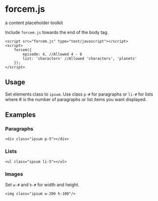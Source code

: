 forcem.js
=========

a content placeholder toolkit


Include `forcem.js` towards the end of the body tag.

	<script src="forcem.js" type="text/javascript"></script>
	<script>
		forcem({
			episode: 4, //Allowed 4 - 6
			list: 'characters' //Allowed 'characters', 'planets'
		});
	</script>

## Usage

Set elements class to `ipsum`. Use class `p-#` for paragraphs or `li-#` for lists where # is the number of paragraphs or list items you want displayed.

## Examples
### Paragraphs
	<div class="ipsum p-5"></div>

### Lists
	<ul class="ipsum li-5"></ul>

### Images
Set `w-#` and `h-#` for width and height.

	<img class="ipsum w-200 h-100"/>
